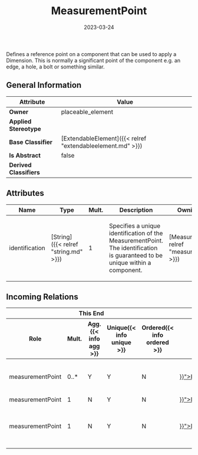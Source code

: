 ﻿---
title: MeasurementPoint
toc: false
type: specs
date: "2023-03-24"
draft: false
specification: VEC
version: 2.0.2
documentType: "Recommendation"
elementType: Class
classes:
  - MeasurementPoint
menu_name: vec-2.0.2
---
<p> Defines a reference point on a component that can be used to apply a Dimension. This is normally a significant point of the component e.g. an edge, a hole, a bolt or something similar.      </p>

## General Information

| Attribute               | Value |
|-------------------------|-------|
| **Owner**               | placeable_element |
| **Applied Stereotype**  |   |
| **Base Classifier**     | [ExtendableElement]({{< relref "extendableelement.md" >}})<br/>  |
| **Is Abstract**         | false |
| **Derived Classifiers** |   |

## Attributes
|  Name  |  Type  |  Mult.  |  Description  |  Owning Classifier  |
|--------|--------|---------|---------------|--------------|
|identification| [String]({{< relref "string.md" >}}) | 1 | <p> Specifies a unique identification of the MeasurementPoint. The identification is guaranteed to be unique within a component.      </p> | [MeasurementPoint]({{< relref "measurementpoint.md" >}}) |


##  Incoming Relations
<table>
    <thead>
        <tr>
           <th colspan="5">This End</th>
           <th colspan="2">Other End</th>
           <th colspan="1">General</th>
        </tr>
        <tr>
           <th>Role</th>
           <th>Mult.</th>
           <th>Agg.{{< info agg >}}</th>
           <th>Unique{{< info unique >}}</th>
           <th>Ordered{{< info ordered >}}</th>
           <th>Type</th>
           <th>Mult.</th>
           <th>Description</th>
        </tr>
    <thead>
    <tbody>
    <tr>
        <td>measurementPoint</td>
        <td>0..*</td>
        <td>Y</td>
        <td>Y</td>
        <td>N</td>
        <td><a href="{{< relref "placeableelementspecification.md" >}}">PlaceableElementSpecification</a></td>
        <td>1</td>
        <td><p> Specifies the <i>MeasurementPoints</i> of a <i>PlaceableElement</i>.      </p></td>
    </tr>
    <tr>
        <td>measurementPoint</td>
        <td>1</td>
        <td>N</td>
        <td>Y</td>
        <td>N</td>
        <td><a href="{{< relref "measurepointposition.md" >}}">MeasurePointPosition</a></td>
        <td>0..*</td>
        <td></td>
    </tr>
    <tr>
        <td>measurementPoint</td>
        <td>1</td>
        <td>N</td>
        <td>Y</td>
        <td>N</td>
        <td><a href="{{< relref "measurementpointreference.md" >}}">MeasurementPointReference</a></td>
        <td>0..*</td>
        <td><p> References the <i>MeasurementPoint</i> that is instanced by this <i>MeasurementPointReference.</i>      </p></td>
    </tr>
    </tbody>
</table>



